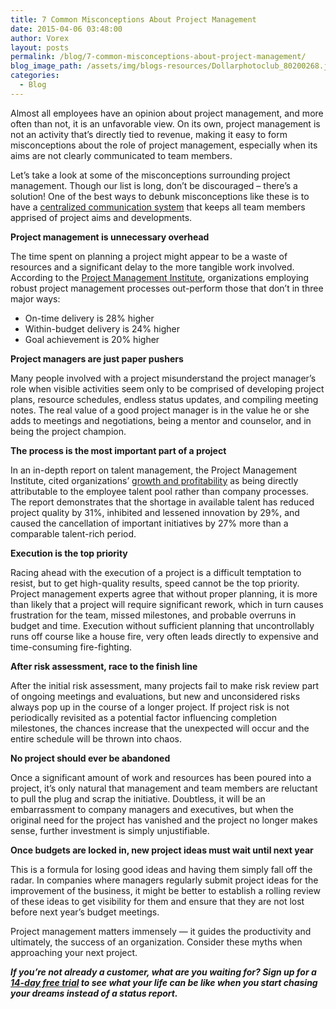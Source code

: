 ```yaml
---
title: 7 Common Misconceptions About Project Management
date: 2015-04-06 03:48:00
author: Vorex
layout: posts
permalink: /blog/7-common-misconceptions-about-project-management/
blog_image_path: /assets/img/blogs-resources/Dollarphotoclub_80200268.jpg
categories:
  - Blog
---
```



Almost all employees have an opinion about project management, and more often than not, it is an unfavorable view. On its own, project management is not an activity that’s directly tied to revenue, making it easy to form misconceptions about the role of project management, especially when its aims are not clearly communicated to team members.<!--more-->

Let’s take a look at some of the misconceptions surrounding project management. Though our list is long, don’t be discouraged – there’s a solution! One of the best ways to debunk misconceptions like these is to have a [centralized communication system](http://www.vorex.com/) that keeps all team members apprised of project aims and developments.

**Project management is unnecessary overhead**

The time spent on planning a project might appear to be a waste of resources and a significant delay to the more tangible work involved. According to the [Project Management Institute](http://www.corporatecomplianceinsights.com/top-five-project-management-myths/), organizations employing robust project management processes out-perform those that don’t in three major ways:

* On-time delivery is 28% higher
* Within-budget delivery is 24% higher
* Goal achievement is 20% higher

**Project managers are just paper pushers**

Many people involved with a project misunderstand the project manager’s role when visible activities seem only to be comprised of developing project plans, resource schedules, endless status updates, and compiling meeting notes. The real value of a good project manager is in the value he or she adds to meetings and negotiations, being a mentor and counselor, and in being the project champion.

**The process is the most important part of a project**

In an in-depth report on talent management, the Project Management Institute, cited organizations’ [growth and profitability](http://www.pmi.org/learning/pm-network/2014/debunking-common-project-myths.aspx#sthash.nha8UZXs.dpbs) as being directly attributable to the employee talent pool rather than company processes. The report demonstrates that the shortage in available talent has reduced project quality by 31%, inhibited and lessened innovation by 29%, and caused the cancellation of important initiatives by 27% more than a comparable talent-rich period.

**Execution is the top priority**

Racing ahead with the execution of a project is a difficult temptation to resist, but to get high-quality results, speed cannot be the top priority. Project management experts agree that without proper planning, it is more than likely that a project will require significant rework, which in turn causes frustration for the team, missed milestones, and probable overruns in budget and time. Execution without sufficient planning that uncontrollably runs off course like a house fire, very often leads directly to expensive and time-consuming fire-fighting.

**After risk assessment, race to the finish line**

After the initial risk assessment, many projects fail to make risk review part of ongoing meetings and evaluations, but new and unconsidered risks always pop up in the course of a longer project. If project risk is not periodically revisited as a potential factor influencing completion milestones, the chances increase that the unexpected will occur and the entire schedule will be thrown into chaos.

**No project should ever be abandoned**

Once a significant amount of work and resources has been poured into a project, it’s only natural that management and team members are reluctant to pull the plug and scrap the initiative. Doubtless, it will be an embarrassment to company managers and executives, but when the original need for the project has vanished and the project no longer makes sense, further investment is simply unjustifiable.

**Once budgets are locked in, new project ideas must wait until next year**

This is a formula for losing good ideas and having them simply fall off the radar. In companies where managers regularly submit project ideas for the improvement of the business, it might be better to establish a rolling review of these ideas to get visibility for them and ensure that they are not lost before next year’s budget meetings.

Project management matters immensely — it guides the productivity and ultimately, the success of an organization. Consider these myths when approaching your next project.

***If you’re not already a customer, what are you waiting for? Sign up for a [14-day free trial](http://www.vorex.com/free-trial/) to see what your life can be like when you start chasing your dreams instead of a status report.***